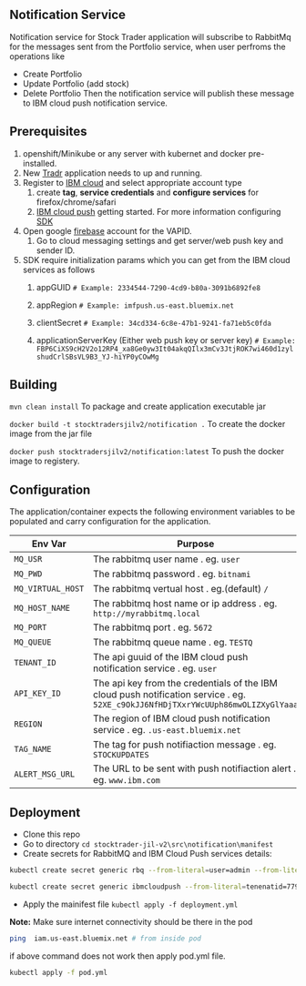 
[Tradr]: <https://github.com/vindby23/stocktrader-jil-v2/tree/master/src/tradr>
[IBM cloud]: <https://cloud.ibm.com>
[IBM cloud push]: <https://cloud.ibm.com/docs/mobilepush?topic=mobilepush-getting-started>
[SDK]: <https://github.com/ibm-bluemix-mobile-services/bms-clientsdk-javascript-webpush>
[firebase]: <https://console.firebase.google.com/>

## Notification Service
Notification service for Stock Trader application will subscribe to RabbitMq for the messages sent from the Portfolio service, when user perfroms the operations like 
* Create Portfolio
* Update Portfolio (add stock)
* Delete Portfolio
Then the notification service will publish these message to IBM cloud push notification service.

## Prerequisites
1. openshift/Minikube or any server with kubernet and docker pre-installed.
1. New [Tradr] application needs to up and running.
1. Register to [IBM cloud] and select appropriate account type
	1. create **tag**, **service credentials** and **configure services** for firefox/chrome/safari
	1. [IBM cloud push] getting started.
	For more information configuring [SDK]
1. Open google [firebase] account for the VAPID.
	1. Go to cloud messaging settings and get server/web push key and sender ID.
1. SDK require initialization params which you can get from the IBM cloud services as follows
	1. appGUID
	`# Example: 2334544-7290-4cd9-b80a-3091b6892fe8`
	
	1. appRegion
	`# Example: imfpush.us-east.bluemix.net`
	
	1. clientSecret
	`# Example: 34cd334-6c8e-47b1-9241-fa71eb5c0fda`
	
	1. applicationServerKey (Either web push key or server key)
	`# Example: FBP6CiXS9cH2V2o12RP4_xa8Ge0yw3It04akqQIlx3mCv3JtjROK7wi460d1zylshudCrlSBsVL9B3_YJ-hiYP0yCOwMg`


## Building

`mvn clean install` To package and create application executable jar

`docker build -t stocktradersjilv2/notification .` To create the docker image from the jar file

`docker push stocktradersjilv2/notification:latest` To push the docker image to registery.


## Configuration

The application/container expects the following environment variables to be populated and carry configuration for the application.

| Env Var | Purpose |
|---------|---------|
|`MQ_USR` | The rabbitmq user name . eg. `user`|
|`MQ_PWD` | The rabbitmq password . eg. `bitnami`|
|`MQ_VIRTUAL_HOST` | The rabbitmq vertual host . eg.(default) `/`|
|`MQ_HOST_NAME` | The rabbitmq host name or ip address . eg. `http://myrabbitmq.local`|
|`MQ_PORT` | The rabbitmq port . eg. `5672`|
|`MQ_QUEUE` | The rabbitmq queue name . eg. `TESTQ`|
|`TENANT_ID` | The api guuid of the IBM cloud  push notification service . eg. `user`|
|`API_KEY_ID` | The api key from the credentials of the IBM cloud  push notification service . eg. `52XE_c9OkJJ6NfHDjTXxrYWcUUph86mwOLIZXyGlYaaa`|
|`REGION` | The region of IBM cloud push notification service . eg. `.us-east.bluemix.net`|
|`TAG_NAME` | The tag for push notifiaction message  . eg. `STOCKUPDATES`|
|`ALERT_MSG_URL` | The URL to be sent with push notifiaction alert . eg. `www.ibm.com` |


## Deployment
 - Clone this repo
 - Go to directory `cd stocktrader-jil-v2\src\notification\manifest` 
 - Create secrets for RabbitMQ and IBM Cloud Push services details:

```bash
kubectl create secret generic rbq --from-literal=user=admin --from-literal=password=secretpassword --from-literal=vhost=/ --from-literal=host=172.17.76.32 --from-literal=port=32004 --from-literal=queue=stocktrader

kubectl create secret generic ibmcloudpush --from-literal=tenenatid=77955822-7290-4cd9-b80a-3091b6892fee --from-literal=apikey=52XE_c9OkJJ6NfHDjTXxrYWcUUph86mwOLIZXyGlY2aq  --from-literal=region=.us-east.bluemix.net --from-literal=tag=STOCKTRADERS --from-literal=alertmsgurl=www.ibm.com
```
 - Apply the mainifest file `kubectl apply -f deployment.yml`

**Note:** Make sure internet connectivity should be there in the pod
```sh
ping  iam.us-east.bluemix.net # from inside pod
```
if above command does not work then apply pod.yml file.
```sh
kubectl apply -f pod.yml
```

